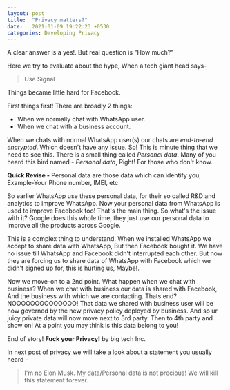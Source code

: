 ```yaml
---
layout: post
title:  "Privacy matters?"
date:   2021-01-09 19:22:23 +0530
categories: Developing Privacy
---
```

A clear answer is a yes!. But real question is "How much?"

Here we try to evaluate about the hype, When a tech giant head says- 

> Use Signal

Things became little hard for Facebook.

First things first! There are broadly 2 things:

 - When we normally chat with WhatsApp user.
 - When we chat with a business account. 

When we chats with normal WhatsApp user(s) our chats are *end-to-end encrypted*. Which doesn't have any issue. So! This is minute thing that we need to see this. There is a small thing called *Personal data*. Many of you heard this bird named - *Personal data*, Right! For those who don't know. 

**Quick Revise -** Personal data are those data which can identify you, Example-Your Phone number, IMEI, etc

So earlier WhatsApp use these personal data, for their so called R&D and analytics to improve WhatsApp. Now your personal data from WhatsApp is used to improve Facebook too! That's the main thing. So what's the issue with it? Google does this whole time, they just use our personal data to improve all the products across Google. 

This is a complex thing to understand, When we installed WhatsApp we accept to share data with WhatsApp, But then Facebook bought it. We have no issue till WhatsApp and Facebook didn't interrupted each other. But now they are forcing us to share data of WhatsApp with Facebook which we didn't signed up for, this is hurting us, Maybe!.

Now we move-on to a 2nd point. What happen when we chat with business? When we chat with business our data is shared with Facebook, And the business with which we are contacting. Thats end? NOOOOOOOOOOOOOO! That data we shared with business user will be now governed by the new privacy policy deployed by business. And so ur juicy private data will now move next to 3rd party. Then to 4th party and show on! At a point you may think is this data belong to you!

End of story! **Fuck your Privacy!** by big tech Inc.

In next post of privacy we will take a look about a statement you usually heard - 
> I'm no Elon Musk. My data/Personal data is not precious!
We will kill this statement forever.